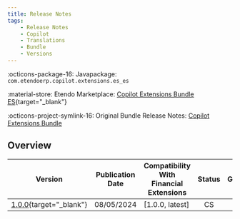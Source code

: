 ```yaml
---
title: Release Notes
tags:
    - Release Notes
    - Copilot
    - Translations
    - Bundle
    - Versions
---
```


:octicons-package-16: Javapackage: `com.etendoerp.copilot.extensions.es_es`

:material-store: Etendo Marketplace:  [Copilot Extensions Bundle ES](https://marketplace.etendo.cloud/#/product-details?module=A62A2FE6603046A184BD1E8436E37864){target="_blank"}

:octicons-project-symlink-16: Original Bundle Release Notes: [Copilot Extensions Bundle](../bundles/release-notes.md)

## Overview

| Version | Publication Date | Compatibility With Financial Extensions | Status | GitHub |
| --- | --- | --- | :----: | :----: |
| [1.0.0](https://github.com/etendosoftware/com.etendoerp.copilot.extensions.es_es/releases/tag/1.0.0){target="_blank"} | 08/05/2024 | [1.0.0, latest] | CS | :white_check_mark: |